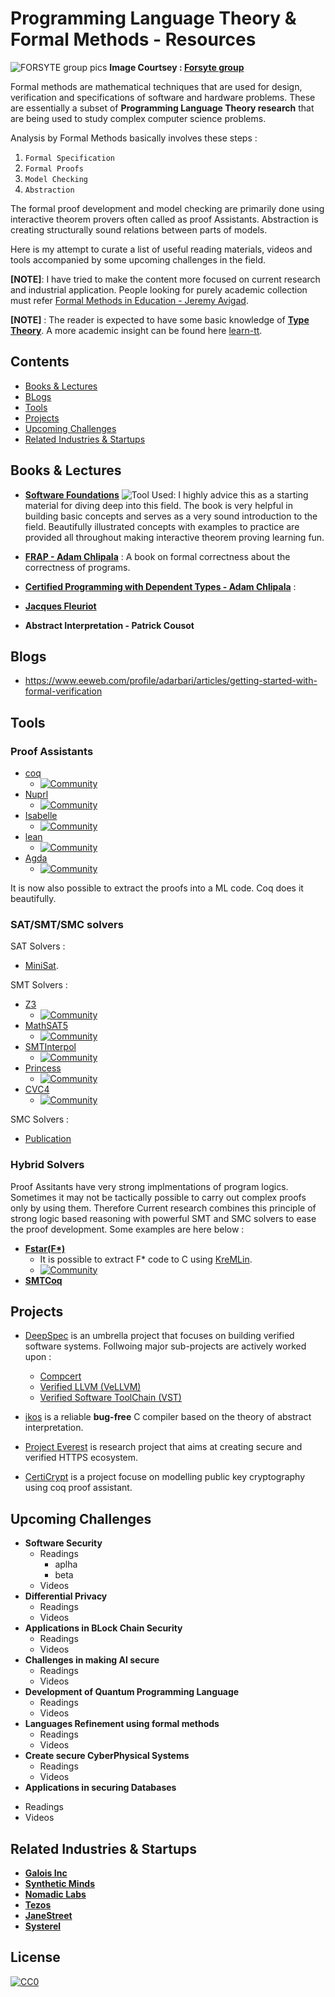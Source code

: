 # Programming Language Theory & Formal Methods - Resources

![FORSYTE group pics](http://forsyte.at/wp-content/uploads/wordle.png)
**Image Courtsey : [Forsyte group](https://forsyte.at/)**

Formal methods are mathematical techniques that are used for design, verification and specifications of software and hardware problems. These are essentially a subset of **Programming Language Theory research** that are being used to study complex computer science problems.

Analysis by Formal Methods basically involves these steps :
1. `Formal Specification`  
2. `Formal Proofs` 
3. `Model Checking` 
4. `Abstraction` 

The formal proof development and model checking are primarily done using interactive theorem provers often called as proof Assistants. Abstraction is creating structurally sound relations between parts of models. 

Here is my attempt to curate a list of useful reading materials, videos and tools accompanied by some upcoming challenges in the field. 

**[NOTE]**: I have tried to make the content more focused on current research and industrial application. People looking for purely academic collection must refer [Formal Methods in Education - Jeremy Avigad](https://avigad.github.io/formal_methods_in_education/).

**[NOTE]** : The reader is expected to have some basic knowledge of **[Type Theory](https://en.wikipedia.org/wiki/Type_theory)**. A more academic insight can be found here [learn-tt](https://github.com/jozefg/learn-tt).  

## Contents

- [Books & Lectures](#books--lectures)
- [BLogs](#blogs)
- [Tools](#tools)
- [Projects](#projects)
- [Upcoming Challenges](#upcoming-challenges)
- [Related Industries & Startups](#related-industries--startups)

## Books & Lectures

- **[Software Foundations](https://softwarefoundations.cis.upenn.edu/)** ![Tool Used](https://img.shields.io/badge/Coq-based-green.svg): I highly advice this as a starting material for diving deep into this field. The book is very helpful in building basic concepts and serves as a very sound introduction to the field. Beautifully illustrated concepts with examples to practice are provided all throughout making interactive theorem proving learning fun. 

- **[FRAP - Adam Chlipala](http://adam.chlipala.net/frap/)** : A book on formal correctness about the correctness of programs. 
- **[Certified Programming with Dependent Types - Adam Chlipala](http://adam.chlipala.net/cpdt/)** : 
- **[Jacques Fleuriot](http://www.inf.ed.ac.uk/teaching/courses/fv/)**
- **Abstract Interpretation - Patrick Cousot**

## Blogs
- https://www.eeweb.com/profile/adarbari/articles/getting-started-with-formal-verification 

## Tools

### Proof Assistants

- [coq](https://coq.inria.fr/) 
  + [![Community](https://img.shields.io/badge/Community-green.svg)](https://shields.io/) 
- [Nuprl](http://www.nuprl.org/)
  + [![Community](https://img.shields.io/badge/Community-green.svg)](https://shields.io/) 
- [Isabelle](https://isabelle.in.tum.de/)
  + [![Community](https://img.shields.io/badge/Community-green.svg)](https://shields.io/) 
- [lean](https://leanprover.github.io/)
  + [![Community](https://img.shields.io/badge/Community-green.svg)](https://shields.io/) 
- [Agda](https://github.com/agda/agda)
  + [![Community](https://img.shields.io/badge/Community-green.svg)](https://shields.io/) 

It is now also possible to extract the proofs into a ML code. Coq does it beautifully.

### SAT/SMT/SMC solvers

SAT Solvers :
- [MiniSat](https://github.com/niklasso/minisat).

SMT Solvers :
- [Z3](https://github.com/Z3Prover/z3)
  + [![Community](https://img.shields.io/badge/Community-green.svg)](https://shields.io/) 
- [MathSAT5](http://mathsat.fbk.eu/)
  + [![Community](https://img.shields.io/badge/Community-green.svg)](https://shields.io/) 
- [SMTInterpol](https://ultimate.informatik.uni-freiburg.de/smtinterpol/)
  + [![Community](https://img.shields.io/badge/Community-green.svg)](https://shields.io/) 
- [Princess](http://www.philipp.ruemmer.org/princess.shtml)
  + [![Community](https://img.shields.io/badge/Community-green.svg)](https://shields.io/) 
- [CVC4](https://github.com/CVC4/CVC4)
  + [![Community](https://img.shields.io/badge/Community-green.svg)](https://shields.io/) 

SMC Solvers :
- [Publication](https://people.eecs.berkeley.edu/~sseshia/pubdir/hscc17-smc.pdf)

### Hybrid Solvers
Proof Assitants have very strong implmentations of program logics. Sometimes it may not be tactically possible to carry out complex proofs only by using them. Therefore Current research combines this principle of strong logic based reasoning with powerful SMT and SMC solvers to ease the proof development. Some examples are here below :

- **[Fstar(F*)](https://github.com/FStarLang/FStar)**
  + It is possible to extract F* code to C using [KreMLin](https://github.com/FStarLang/kremlin).
  + [![Community](https://img.shields.io/badge/Community-green.svg)](https://shields.io/) 
- **[SMTCoq](https://github.com/smtcoq/smtcoq)**

## Projects
- [DeepSpec](https://deepspec.org/main) is an umbrella project that focuses on building verified software systems. Follwoing major sub-projects are actively worked upon : 
  + [Compcert](https://github.com/AbsInt/CompCert)
  + [Verified LLVM (VeLLVM)](https://github.com/vellvm/vellvm)
  + [Verified Software ToolChain (VST)](https://github.com/PrincetonUniversity/VST)
  
- [ikos](https://github.com/NASA-SW-VnV/ikos) is a reliable **bug-free** C compiler based on the theory of abstract interpretation.
- [Project Everest](https://github.com/project-everest) is research project that aims at creating secure and verified HTTPS ecosystem.
- [CertiCrypt](http://certicrypt.gforge.inria.fr/) is a project focuse on modelling public key cryptography using coq proof assistant.

## Upcoming Challenges 
- **Software Security**
  + Readings
    * aplha
    * beta
  + Videos 
- **Differential Privacy**
  + Readings
  + Videos
- **Applications in BLock Chain Security**
  + Readings
  + Videos
- **Challenges in making AI secure**
  + Readings
  + Videos
- **Development of Quantum Programming Language**
  + Readings
  + Videos
- **Languages Refinement using formal methods**
  + Readings
  + Videos
- **Create secure CyberPhysical Systems**
  + Readings
  + Videos
 - **Applications in securing Databases**
  + Readings
  + Videos

## Related Industries & Startups
- **[Galois Inc](https://galois.com/)**
- **[Synthetic Minds](https://synthetic-minds.com/)**
- **[Nomadic Labs](https://www.nomadic-labs.com/)**
- **[Tezos](https://tezos.com/)**
- **[JaneStreet](https://www.janestreet.com/technology/)**
- **[Systerel](http://www.systerel.fr/en/expertise/formal-methods/)**

## License
[![CC0](http://mirrors.creativecommons.org/presskit/buttons/88x31/svg/cc-zero.svg)](https://creativecommons.org/publicdomain/zero/1.0/)


